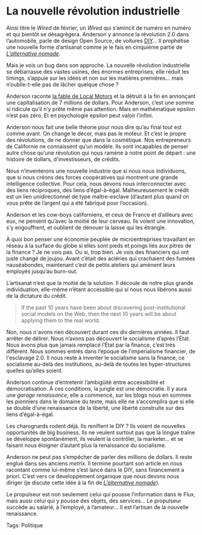 # La nouvelle révolution industrielle

Ainsi titre le *Wired* de février, un *Wired* qui s’amincit de numéro en numéro et qui bientôt se désagrègera. Anderson y annonce la révolution 2.0 dans l’automobile, parle de design Open Source, de voitures [DIY](http://fr.wikipedia.org/wiki/Do_it_yourself)… Il prophétise une nouvelle forme d’artisanat comme je le fais en cinquième partie de [*L’alternative nomade*](/alternative-nomade/).

Mais je vois un bug dans son approche. La nouvelle révolution industrielle se débarrasse des vastes usines, des énormes entreprises, elle réduit les timings, s’appuie sur les idées et non sur les matières premières… mais n’oublie-t-elle pas de lâcher quelque chose ?

Anderson raconte [la fable de Local Motors](http://www.wired.com/magazine/2010/01/ff_newrevolution) et la détruit à la fin en annonçant une capitalisation de 7 millions de dollars. Pour Anderson, c’est une somme si ridicule qu’il n’y prête même pas attention. Mais en mathématique epsilon n’est pas zéro. Et en psychologie epsilon peut valoir l’infini.

Anderson nous fait une belle théorie pour nous dire qu’au final tout est comme avant. On change le décor, mais pas le moteur. Et c’est le propre des révolutions, de ne donner que dans la cosmétique. Nos entrepreneurs de Californie ne connaissent qu’un modèle. Ils sont incapables de penser autre chose qu’une révolution qui nous ramène à notre point de départ : une histoire de dollars, d'investisseurs, de crédits.

Nous n’inventerons une nouvelle industrie que si nous nous individuons, que si nous créons des forces coopératives qui montrent une grande intelligence collective. Pour cela, nous devons nous interconnecter avec des liens réciproques, des liens d’égal-à-égal. Malheureusement le crédit est un lien unidirectionnel de type maître-esclave (d’autant plus quand on vous prête de l’argent qui a été fabriqué pour l’occasion).

Anderson et les cow-boys californiens, et ceux de France et d’ailleurs avec eux, ne pensent qu’avec la moitié de leur cerveau. Ils voient une innovation, s’y engouffrent, et oublient de dénouer la laisse qui les étrangle.

À quoi bon penser une économie peuplée de microentreprises travaillant en réseau à la surface du globe si elles sont pieds et poings liés aux pitres de la finance ? Je ne vois pas. Ou si, trop bien. Je vois des financiers qui ont juste changé de joujou. Avant c’était des aciéries qui crachaient des fumées nauséabondes, maintenant c’est de petits ateliers qui amènent leurs employés jusqu’au burn-out.

L’artisanat n’est que la moitié de la solution. Il découle de notre plus grande individuation, elle-même n’étant accessible qui si nous nous libérons aussi de la dictature du crédit.

> If the past 10 years have been about discovering post-institutional social models on the Web, then the next 10 years will be about applying them to the real world.

Non, nous n'avons rien découvert durant ces dix dernières années. Il faut arrêter de délirer. Nous n’avons pas découvert le socialisme d’après l’État. Nous avons plus que jamais remplacé l’État par la finance, c’est très différent. Nous sommes entrés dans l’époque de l'impérialisme financier, de l'esclavage 2.0. Il nous reste à inventer le socialisme sans la finance, ce socialisme au-delà des institutions, au-delà de toutes les hyper-structures quelles qu’elles soient.

Anderson continue d’entretenir l’ambigüité entre accessibilité et démocratisation. À ces conditions, la jungle est une démocratie. Il y aura une *garage renaissance*, elle a commencé, sur les blogs nous en sommes les pionniers dans le domaine du texte, mais elle ne s’accomplira que si elle se double d’une renaissance de la liberté, une liberté construite sur des liens d’égal-à-égal.

Les charognards rodent déjà. Ils reniflent le DIY ? Ils voient de nouvelles opportunités de big business. Ils ne veulent surtout pas que la longue traîne se développe spontanément, ils veulent la contrôler, la marketer… et se faisant nous éloigner d’autant plus la renaissance du socialisme.

Anderson ne peut pas s’empêcher de parler des millions de dollars. Il reste englué dans ses anciens *metrix*. Il termine pourtant son article en nous racontant comme lui-même s’est lancé dans le DIY, sans financement a priori. C’est vers ce développement organique que nous devons nous diriger (je discute cette idée à la fin de [*L’alternative nomade*](/alternative-nomade/)).

Le propulseur est non seulement celui qui pousse l’information dans le Flux, mais aussi celui qui y pousse des objets, des services… Le propulseur succède au salarié, à l’employé, à l’amateur… Il est l’artisan de la nouvelle renaissance.

Tags: Politique